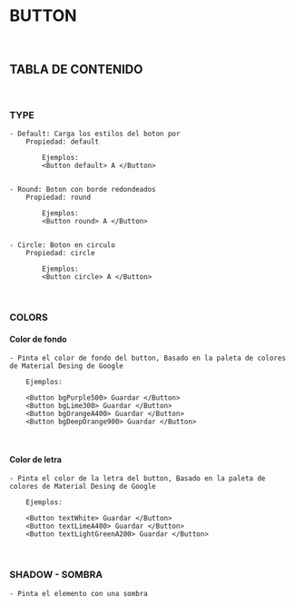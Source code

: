 
# BUTTON

<br>

## TABLA DE CONTENIDO


<br>

### TYPE

    - Default: Carga los estilos del boton por  
        Propiedad: default

            Ejemplos:
            <Button default> A </Button>


    - Round: Boton con borde redondeados
        Propiedad: round

            Ejemplos:
            <Button round> A </Button>


    - Circle: Boton en circulo
        Propiedad: circle

            Ejemplos:
            <Button circle> A </Button>
            
<br>

### COLORS

#### Color de fondo

    - Pinta el color de fondo del button, Basado en la paleta de colores de Material Desing de Google

        Ejemplos:

        <Button bgPurple500> Guardar </Button>
        <Button bgLime300> Guardar </Button>
        <Button bgOrangeA400> Guardar </Button>
        <Button bgDeepOrange900> Guardar </Button>

<br>

#### Color de letra

    - Pinta el color de la letra del button, Basado en la paleta de colores de Material Desing de Google

        Ejemplos:

        <Button textWhite> Guardar </Button>
        <Button textLimeA400> Guardar </Button>
        <Button textLightGreenA200> Guardar </Button>


<br>

### SHADOW - SOMBRA

    - Pinta el elemento con una sombra

            


